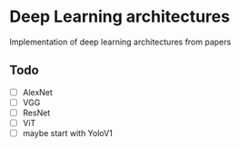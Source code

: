 # Deep Learning architectures

Implementation of deep learning architectures from papers

## Todo

- [ ] AlexNet
- [ ] VGG
- [ ] ResNet
- [ ] ViT
- [ ] maybe start with YoloV1
